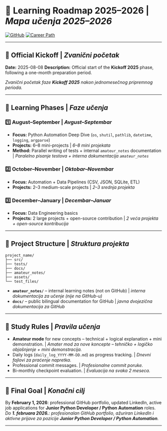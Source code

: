 # 🚀 Learning Roadmap 2025–2026 | _Mapa učenja 2025–2026_

[![GitHub](https://img.shields.io/badge/GitHub-josip--pavlovic--dev-black?logo=github)](https://github.com/josip-pavlovic-dev)
[![Career Path](https://img.shields.io/badge/Career-Python%20Automation%20%7C%20Data%20Engineering-blue)](https://www.linkedin.com/in/josip-p-151951338/)

---

## 📅 Official Kickoff | _Zvanični početak_

**Date:** 2025-08-08
**Description:** Official start of the **Kickoff 2025** phase, following a one-month preparation period.

_Zvanični početak faze **Kickoff 2025** nakon jednomesečnog pripremnog perioda._

---

## 📆 Learning Phases | _Faze učenja_

### 1️⃣ August–September | _Avgust–Septembar_

- **Focus:** Python Automation Deep Dive (`os`, `shutil`, `pathlib`, `datetime`, `logging`, `argparse`)
- **Projects:** 6–8 mini-projects | _6–8 mini projekata_
- **Method:** Parallel writing of tests + internal `amateur_notes` documentation | _Paralelno pisanje testova + interna dokumentacija `amateur_notes`_

### 2️⃣ October–November | _Oktobar–Novembar_

- **Focus:** Automation + Data Pipelines (CSV, JSON, SQLite, ETL)
- **Projects:** 2–3 medium-scale projects | _2–3 srednja projekta_

### 3️⃣ December–January | _Decembar–Januar_

- **Focus:** Data Engineering basics
- **Projects:** 2 large projects + open-source contribution | _2 veća projekta + open-source kontribucija_

---

## 📂 Project Structure | _Struktura projekta_

```
project_name/
├── src/
├── tests/
├── docs/
├── amateur_notes/
├── assets/
└── test_files/
```

- **`amateur_notes/`** – internal learning notes (not on GitHub) | _interna dokumentacija za učenje (nije na GitHub-u)_
- **`docs/`** – public bilingual documentation for GitHub | _javna dvojezična dokumentacija za GitHub_

---

## 📜 Study Rules | _Pravila učenja_

- **Amateur mode** for new concepts – technical + logical explanation + mini demonstration. | _Amater mod za nove koncepte – tehničko + logičko objašnjenje + mini demonstracija._
- Daily logs (`daily_log_YYYY-MM-DD.md`) as progress tracking. | _Dnevni fajlovi za praćenje napretka._
- Professional commit messages. | _Profesionalne commit poruke._
- Bi-monthly checkpoint evaluation. | _Evaluacija na svaka 2 meseca._

---

## 🏁 Final Goal | _Konačni cilj_

By **February 1, 2026**: professional GitHub portfolio, updated LinkedIn, active job applications for **Junior Python Developer / Python Automation** roles.
_Do **1. februara 2026.**: profesionalan GitHub portfolio, ažuriran LinkedIn i aktivne prijave za pozicije **Junior Python Developer / Python Automation**._

---

